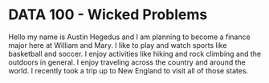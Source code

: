 # DATA 100 - Wicked Problems
Hello my name is Austin Hegedus and I am planning to become a finance major here at William and Mary.  I like to play and watch sports like basketball and soccer.  I enjoy activities like hiking and rock climbing and the outdoors in general.  I enjoy traveling across the country and around the world.  I recently took a trip up to New England to visit all of those states.
